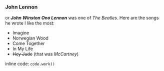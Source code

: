 ### **John Lennon**
or ***John Winston Ono Lennon*** was one of *The Beatles*.
Here are the songs he wrote I like the most:

* Imagine
* Norwegian Wood
* Come Together
* In My Life
* ~~Hey Jude~~ (that was *McCartney*)

inline code: `code.work()`